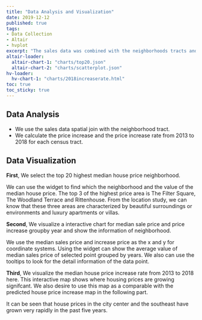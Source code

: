 ```yaml
---
title: "Data Analysis and Visualization"
date: 2019-12-12
published: true
tags: 
- Data Collection
- Altair
- hvplot
excerpt: "The sales data was combined with the neighborhoods tracts and it calculate the price increase Rate."
altair-loader:
  altair-chart-1: "charts/top20.json"
  altair-chart-2: "charts/scatterplot.json"
hv-loader:
  hv-chart-1: "charts/2018increaserate.html"
toc: true
toc_sticky: true
---
```


## Data Analysis
- We use the sales data spatial join with the neighborhood tract.
- We calculate the price increase and the price increase rate from 2013 to 2018 for each census tract.


## Data Visualization

**First**, We select the top 20 highest median house price neighborhood.

<div id="altair-chart-1"></div> 

We can use the widget to find which the neighborhood and the value of the median house price. The top 3 of the highest price area is The Filter Square, The Woodland Terrace and Rittenhouse. From the location study, we can know that these three areas are characterized by beautiful surroundings or environments and luxury apartments or villas.

**Second**, We visualize a interactive chart for median sale price and price increase groupby year and show the information of neighborhood.

<div id="altair-chart-2"></div> 

We use the median sales price and increase price as the x and y for coordinate systems. Using the widget can show the average value of median sales price of selected point grouped by years. We also can use the tooltips to look for the detail information of the data point.

**Third**, We visualize the median house price increase rate from 2013 to 2018 here. This interactive map shows where housing prices are growing signifcant. We also desire to use this map as a comparable with the predicted house price increase map in the following part.

<div id="hv-chart-1"></div> 

It can be seen that house prices in the city center and the southeast have grown very rapidly in the past five years.

